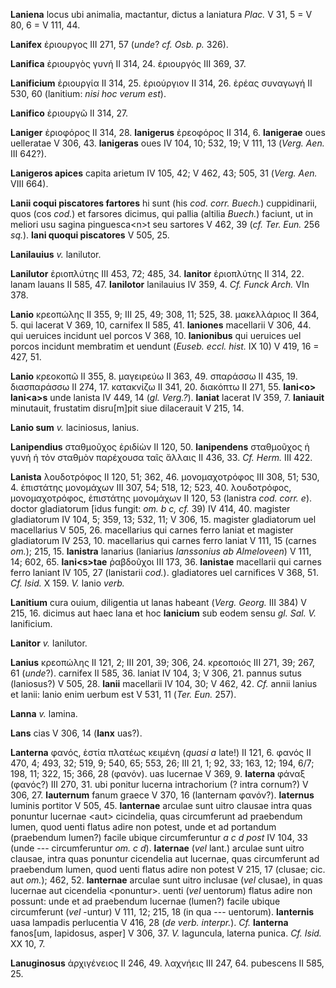 **Laniena** locus ubi animalia, mactantur, dictus a laniatura *Plac.* V
31, 5 = V 80, 6 = V 111, 44.

**Lanifex** ἐριουργος III 271, 57 (*unde*? *cf. Osb. p.* 326).

**Lanifica** ἐριουργὸς γυνή II 314, 24. ἐριουργός III 369, 37.

**Lanificium** ἐριουργία II 314, 25. ἐριούργιον II 314, 26. ἐρέας
συναγωγή II 530, 60 (lanitium: *nisi hoc verum est*).

**Lanifico** ἐριουργῶ II 314, 27.

**Laniger** ἐριοφόρος II 314, 28. **lanigerus** ἐρεοφόρος II 314, 6.
**lanigerae** oues uelleratae V 306, 43. **lanigeras** oues IV 104, 10;
532, 19; V 111, 13 (*Verg. Aen.* III 642?).

**Lanigeros apices** capita arietum IV 105, 42; V 462, 43; 505, 31
(*Verg. Aen.* VIII 664).

**Lanii coqui piscatores fartores** hi sunt (his *cod. corr. Buech.*)
cuppidinarii, quos (cos *cod.*) et farsores dicimus, qui pallia (altilia
*Buech.*) faciunt, ut in meliori usu sagina pinguesca\<n\>t seu sartores
V 462, 39 (*cf. Ter. Eun.* 256 *sq.*). **lani quoqui piscatores** V 505,
25.

**Lanilauius** *v.* lanilutor.

**Lanilutor** ἐριοπλύτης III 453, 72; 485, 34. **lanitor** ἐριοπλύτης II
314, 22. lanam lauans II 585, 47. **lanilotor** lanilauius IV 359, 4.
*Cf. Funck Arch.* VIn 378.

**Lanio** κρεοπώλης II 355, 9; III 25, 49; 308, 11; 525, 38. μακελλάριος
II 364, 5. qui lacerat V 369, 10, carnifex II 585, 41. **laniones**
macellarii V 306, 44. qui ueruices incidunt uel porcos V 368, 10.
**lanionibus** qui ueruices uel porcos incidunt membratim et uendunt
(*Euseb. eccl. hist.* IX 10) V 419, 16 = 427, 51.

**Lanio** κρεοκοπῶ II 355, 8. μαγειρεύω II 363, 49. σπαράσσω II 435, 19.
διασπαράσσω II 274, 17. κατακνίζω II 341, 20. διακόπτω II 271, 55.
**lani\<o\> lani\<a\>s** unde lanista IV 449, 14 (*gl. Verg.?*).
**laniat** lacerat IV 359, 7. **laniauit** minutauit, frustatim
disru[m]pit siue dilacerauit V 215, 14.

**Lanio sum** *v.* laciniosus, lanius.

**Lanipendius** σταθμοῦχος ἐριδίὼν II 120, 50. **lanipendens**
σταθμοῦχος ἡ γυνή ἡ τὀν σταθμὸν παρέχουσα ταῖς ἄλλαις II 436, 33. *Cf.
Herm.* III 422.

**Lanista** λουδοτρόφος II 120, 51; 362, 46. μονομαχοτρόφος III 308, 51;
530, 4. ἐπιστάτης μονομάχων III 307, 54; 518, 12; 523, 40. λουδοτρόφος,
μονομαχοτρόφος, ἐπιστάτης μονομάχων II 120, 53 (lanistra *cod. corr.
e*). doctor gladiatorum [idus fungit: *om. b c, cf.* 39) IV 414, 40.
magister gladiatorum IV 104, 5; 359, 13; 532, 11; V 306, 15. magister
gladiato­rum uel macellarius V 505, 26. macellarius qui carnes ferro
laniat et magister gladiatorum IV 253, 10. macellarius qui carnes ferro
laniat V 111, 15 (carnes *om.*); 215, 15. **lanistra** lanarius
(laniarius *Ianssonius ab Almeloveen*) V 111, 14; 602, 65.
**lani\<s\>tae** ῥαβδοῦχοι III 173, 36. **lanistae** macellarii qui
carnes ferro laniant IV 105, 27 (lanistarii *cod.*). gladiatores uel
carnifices V 368, 51. *Cf. Isid.* X 159. *V.* lanio *verb.*

**Lanitium** cura ouium, diligentia ut lanas habeant (*Verg. Georg.*
III 384) V 215, 16. dicimus aut haec lana et hoc **lanicium** sub eodem
sensu *gl. Sal. V.* lanificium.

**Lanitor** *v.* lanilutor.

**Lanius** κρεοπώλης II 121, 2; III 201, 39; 306, 24. κρεοποιός III 271,
39; 267, 61 (*unde*?). carnifex II 585, 36. laniat IV 104, 3; V 306, 21.
pannus sutus (laniosus?) V 505, 28. **lanii** macellarii IV 104, 30; V
462, 42. *Cf.* annii lanius et lanii: lanio enim uerbum est V 531, 11
(*Ter. Eun.* 257).

**Lanna** *v.* lamina.

**Lans** cias V 306, 14 (**lanx** uas?).

**Lanterna** φανός, ἑστία πλατέως κειμένη (*quasi a* late!) II 121, 6.
φανός II 470, 4; 493, 32; 519, 9; 540, 65; 553, 26; III 21, 1; 92, 33;
163, 12; 194, 6/7; 198, 11; 322, 15; 366, 28 (φανόν). uas lucernae V
369, 9. **laterna** φάναξ (φανός?) III 270, 31. ubi ponitur lucerna
intrachorium (? intra cornum?) V 306, 27. **lauternum** fanum graece V
370, 16 (lanternam φανόν?). **laternus** luminis portitor V 505, 45.
**lanternae** arculae sunt uitro clausae intra quas ponuntur lucernae
\<aut\> cicindelia, quas circumferunt ad praebendum lumen, quod uenti
flatus adire non potest, unde et ad portandum (praebendum lumen?) facile
ubique circumferuntur *a c d post* IV 104, 33 (unde --- circumferuntur
*om. c d*). **laternae** (*vel* lant.) arculae sunt uitro clausae, intra
quas ponuntur cicendelia aut lucernae, quas circumferunt ad praebendum
lumen, quod uenti flatus adire non potest V 215, 17 (clusae; cic. aut
*om.*); 462, 52. **lanternae** arculae sunt uitro inclusae (*vel*
clusae), in quas lucernae aut cicendelia \<ponuntur\>. uenti (*vel*
uentorum) flatus adire non possunt: unde et ad praebendum lucernae
(lumen?) facile ubique circumferunt (*vel* -untur) V 111, 12; 215, 18
(in qua --- uentorum). **lanternis** uasa lampadis perlucentia V 416, 28
(*de verb. interpr.*). *Cf.* **lanterna** fanos[um, lapidosus, asper]
V 306, 37. *V.* laguncula, laterna punica. *Cf. Isid.* XX 10, 7.

**Lanuginosus** ἀρχιγένειος II 246, 49. λαχνήεις III 247, 64. pubescens
II 585, 25.
